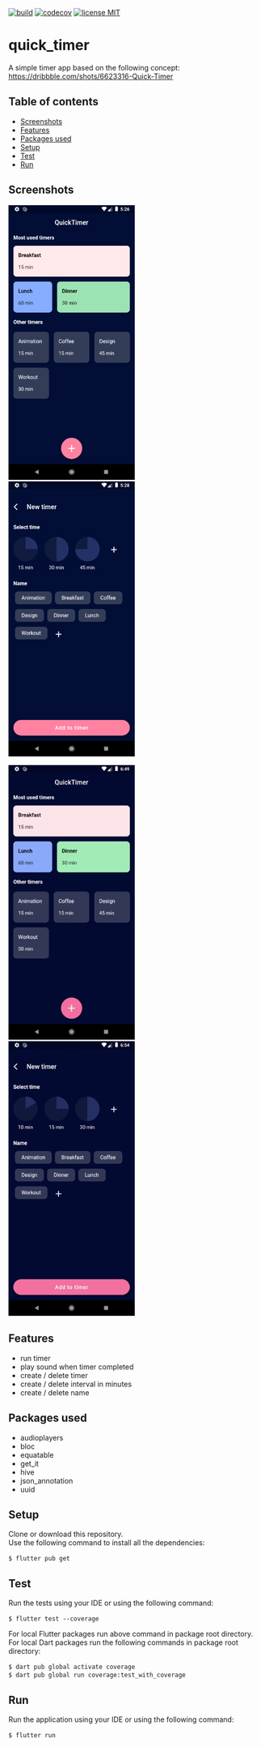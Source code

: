 <a href="https://github.com/gzaber/quick_timer/actions"><img src="https://img.shields.io/github/actions/workflow/status/gzaber/quick_timer/main.yaml" alt="build"></a>
<a href="https://codecov.io/gh/gzaber/quick_timer"><img src="https://codecov.io/gh/gzaber/quick_timer/branch/master/graph/badge.svg" alt="codecov"></a>
<a href="https://opensource.org/licenses/MIT"><img src="https://img.shields.io/github/license/gzaber/quick_timer" alt="license MIT"></a>

# quick_timer

A simple timer app based on the following concept:  
https://dribbble.com/shots/6623316-Quick-Timer

## Table of contents

- [Screenshots](#screenshots)
- [Features](#features)
- [Packages used](#packages-used)
- [Setup](#setup)
- [Test](#test)
- [Run](#run)

## Screenshots

[<img alt="timers overview page" width="250px" src=".screenshots/timers_overview_page.png" />](.screenshots/timers_overview_page.png)
&nbsp;
[<img alt="new timer page" width="250px" src=".screenshots/new_timer_page.png" />](.screenshots/new_timer_page.png)

[<img alt="recording timers overview page" width="250px" src=".screenshots/recording1.gif" />](.screenshots/recording1.gif)
&nbsp;
[<img alt="recording new timer page" width="250px" src=".screenshots/recording2.gif" />](.screenshots/recording2.gif)

## Features

- run timer
- play sound when timer completed
- create / delete timer
- create / delete interval in minutes
- create / delete name

## Packages used

- audioplayers
- bloc
- equatable
- get_it
- hive
- json_annotation
- uuid

## Setup

Clone or download this repository.  
Use the following command to install all the dependencies:

```
$ flutter pub get
```

## Test

Run the tests using your IDE or using the following command:

```
$ flutter test --coverage
```

For local Flutter packages run above command in package root directory.  
For local Dart packages run the following commands in package root directory:

```
$ dart pub global activate coverage
$ dart pub global run coverage:test_with_coverage
```

## Run

Run the application using your IDE or using the following command:

```
$ flutter run
```
